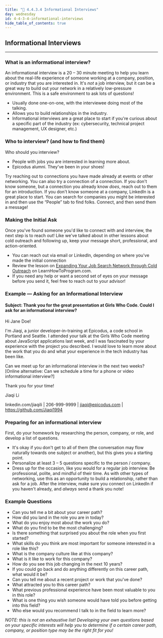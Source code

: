 ```yaml
---
title: "📓 4.4.3.4 Informational Interviews"
day: wednesday
id: 4-4-3-4-informational-interviews
hide_table_of_contents: true
---
```


## Informational Interviews
---

### What is an informational interview?

An informational interview is a 20 – 30 minute meeting to help you learn about the real-life experience of someone working at a company, position, or industry that you are interested in.  It's _not_ a job interview, but it can be a great way to build out your network in a relatively low-pressure environment. This is a safe environment to ask lots of questions! 

* Usually done one-on-one, with the interviewee doing most of the talking.
* Allows you to build relationships in the industry.
* Informational interviews are a great place to start if you're curious about a specific part of the industry (ex: cybersecurity, technical project management, UX designer, etc.) 

### Who to interview? (and how to find them) 

Who should you interview?

* People with jobs you are interested in learning more about. 
* Epicodus alumni. They've been in your shoes!

Try reaching out to connections you have made already at events or other networking. You can also try a connection of a connection. If you don't know someone, but a connection you already know _does_, reach out to them for an introduction. If you don't know someone at a company, LinkedIn is a great place to start. You can search for companies you might be interested in and then use the “People” tab to find folks. Connect, and then send them a message!

### Making the Initial Ask

Once you've found someone you'd like to connect with and interview, the next step is to reach out! Like we've talked about in other lessons about cold outreach and following up, keep your message short, professional, and action-oriented.

*  You can reach out via email or LinkedIn, depending on where you've made the initial connection 
* Review the lesson on [Expanding Your Job Search Network through Cold Outreach](../../marketing-yourself/applying-for-internships-and-jobs/expand-your-job-search-network-through-cold-emailing) on LearnHowToProgram.com.
* If you need any help or want a second set of eyes on your message before you send it, feel free to reach out to your advisor!

### Example — Asking for an Informational Interview

#### Subject: Thank you for the great presentation at Girls Who Code. Could I ask for an informational interview?

Hi Jane Doe! 

I'm Jiaqi, a junior developer-in-training at Epicodus, a code school in Portland and Seattle. I attended your talk at the Girls Who Code meeting about JavaScript applications last week, and I was fascinated by your experience with the project you described. I would love to learn more about the work that you do and what your experience in the tech industry has been like. 

Can we meet up for an informational interview in the next two weeks? [Online alternative: Can we schedule a time for a phone or video informational interview?] 

Thank you for your time! 

Jiaqi Li

linkedin.com/jiaqili |  206-999-9999 | jiaqi@epicodus.com | https://github.com/Jiaqi1994

### Preparing for an informational interview

First, do your homework by researching the person, company, or role,  and develop a list of questions. 

* It's okay if you don't get to all of them (the conversation may flow naturally towards one subject or another), but this gives you a starting point. 
* Personalize at least 3 – 5 questions specific to the person / company. 
* Dress up for the occasion, like you would for a regular job interview. Be professional, polite, and mindful of their time. As with other types of networking, use this as an opportunity to build a relationship, rather than ask for a job. After the interview, make sure you connect on LinkedIn if you haven't already, and _always_ send a thank you note! 

### Example Questions

* Can you tell me a bit about your career path?
* How did you land in the role you are in today? 
* What do you enjoy most about the work you do? 
* What do you find to be the most challenging? 
* Is there something that surprised you about the role when you first started? 
* What skills do you think are most important for someone interested in a role like this? 
* What is the company culture like at this company? 
* What is it like to work for this company? 
* How do you see this job changing in the next 10 years? 
* If you could go back and do anything differently on this career path, what would it be? 
* Can you tell me about a recent project or work that you've done? 
* What attracted you to this career path? 
* What previous professional experience have been most valuable to you in this role? 
* What is one thing you wish someone would have told you before getting into this field?
* Who else would you recommend I talk to in the field to learn more? 

_NOTE: this is not an exhaustive list! Developing your own questions based on your specific interests will help you to determine if a certain career path, company, or position type may be the right fit for you!_
